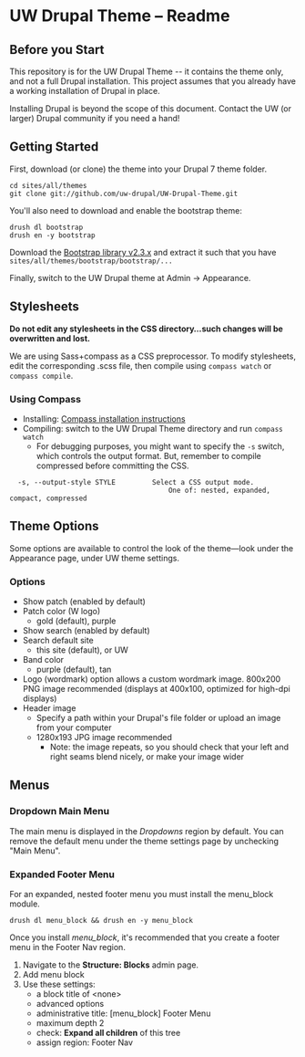 # UW Drupal Theme – Readme

## Before you Start

This repository is for the UW Drupal Theme -- it contains the theme only, and
not a full Drupal installation. This project assumes that you already have a
working installation of Drupal in place.

Installing Drupal is beyond the scope of this document. Contact the UW (or
larger) Drupal community if you need a hand!

## Getting Started

First, download (or clone) the theme into your Drupal 7 theme folder.

```
cd sites/all/themes
git clone git://github.com/uw-drupal/UW-Drupal-Theme.git
```

You'll also need to download and enable the bootstrap theme:

```
drush dl bootstrap
drush en -y bootstrap
```

Download the [Bootstrap library v2.3.x](http://twitter.github.com/bootstrap/) and extract it such that you have `sites/all/themes/bootstrap/bootstrap/...`

Finally, switch to the UW Drupal theme at Admin -> Appearance.

## Stylesheets

**Do not edit any stylesheets in the CSS directory…such changes will be overwritten and lost.**

We are using Sass+compass as a CSS preprocessor. To modify stylesheets, edit the corresponding .scss file, then compile using `compass watch` or `compass compile`.

### Using Compass

* Installing: [Compass installation instructions](http://compass-style.org/install/)
* Compiling: switch to the UW Drupal Theme directory and run `compass watch`
  * For debugging purposes, you might want to specify the `-s` switch, which controls the output format. But, remember to compile compressed before committing the CSS.

```
  -s, --output-style STYLE         Select a CSS output mode.
                                       One of: nested, expanded, compact, compressed
```

## Theme Options

Some options are available to control the look of the theme—look under the Appearance page, under UW theme settings.

### Options

* Show patch (enabled by default)
* Patch color (W logo)
	* gold (default), purple
* Show search (enabled by default)
* Search default site
	* this site (default), or UW
* Band color
	* purple (default), tan
* Logo (wordmark) option allows a custom wordmark image. 800x200 PNG image recommended (displays at 400x100, optimized for high-dpi displays)
* Header image
  * Specify a path within your Drupal's file folder or upload an image from your computer
  * 1280x193 JPG image recommended
    * Note: the image repeats, so you should check that your left and right seams blend nicely, or make your image wider

## Menus


### Dropdown Main Menu

The main menu is displayed in the *Dropdowns* region by default. You can remove the default menu under the theme settings page by unchecking "Main Menu".

### Expanded Footer Menu

For an expanded, nested footer menu you must install the menu_block module.

`drush dl menu_block && drush en -y menu_block`

Once you install *menu_block*, it's recommended that you create a footer menu in the Footer Nav region.

1. Navigate to the **Structure: Blocks** admin page.
2. Add menu block
3. Use these settings:
	* a block title of \<none\>
	* advanced options
	* administrative title: [menu_block] Footer Menu
	* maximum depth 2
	* check: **Expand all children** of this tree
	* assign region: Footer Nav
